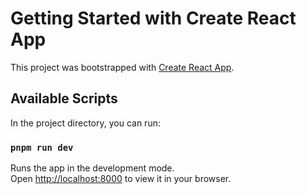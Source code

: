 # Getting Started with Create React App

This project was bootstrapped with [Create React App](https://github.com/facebook/create-react-app).

## Available Scripts

In the project directory, you can run:

### `pnpm run dev`

Runs the app in the development mode.\
Open [http://localhost:8000](http://localhost:8000) to view it in your browser.


